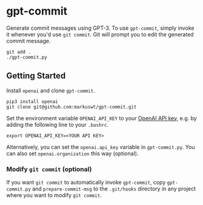 # gpt-commit

Generate commit messages using GPT-3. To use `gpt-commit`, simply invoke it whenever you'd use `git commit`. Git will prompt you to edit the generated commit message.

```
git add .
./gpt-commit.py
```

## Getting Started

Install `openai` and clone `gpt-commit`.

```
pip3 install openai
git clone git@github.com:markuswt/gpt-commit.git
```

Set the environment variable `OPENAI_API_KEY` to your [OpenAI API key](https://platform.openai.com/account/api-keys), e.g. by adding the following line to your `.bashrc`.

```
export OPENAI_API_KEY=<YOUR API KEY>
```

Alternatively, you can set the `openai.api_key` variable in `gpt-commit.py`. You can also set `openai.organization` this way (optional).

### Modify `git commit` (optional)

If you want `git commit` to automatically invoke `gpt-commit`, copy `gpt-commit.py` and `prepare-commit-msg` to the `.git/hooks` directory in any project where you want to modify `git commit`.
